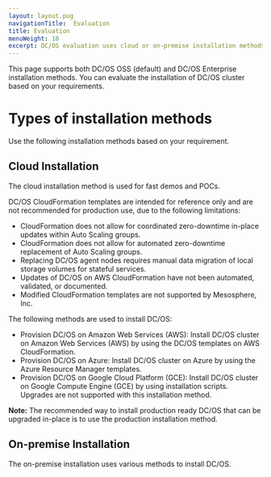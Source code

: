 ```yaml
---
layout: layout.pug
navigationTitle:  Evaluation
title: Evaluation
menuWeight: 10
excerpt: DC/OS evaluation uses cloud or on-premise installation methods
---
```


This page supports both DC/OS OSS (default) and DC/OS Enterprise installation methods. You can evaluate the installation of DC/OS cluster based on your requirements.

# Types of installation methods

Use the following installation methods based on your requirement.
 
## Cloud Installation 
The cloud installation method is used for fast demos and POCs. 

DC/OS CloudFormation templates are intended for reference only and are not recommended for production use, due to the following limitations:
- CloudFormation does not allow for coordinated zero-downtime in-place updates within Auto Scaling groups.
- CloudFormation does not allow for automated zero-downtime replacement of Auto Scaling groups.
- Replacing DC/OS agent nodes requires manual data migration of local storage volumes for stateful services.
- Updates of DC/OS on AWS CloudFormation have not been automated, validated, or documented.
- Modified CloudFormation templates are not supported by Mesosphere, Inc.

The following methods are used to install DC/OS:
- Provision DC/OS on Amazon Web Services (AWS): Install DC/OS cluster on Amazon Web Services (AWS) by using the DC/OS templates on AWS CloudFormation. 
- Provision DC/OS on Azure: Install DC/OS cluster on Azure by using the Azure Resource Manager templates.
- Provision DC/OS on Google Cloud Platform (GCE): Install DC/OS cluster on Google Compute Engine (GCE) by using installation scripts. Upgrades are not supported with this installation method.

**Note:** The recommended way to install production ready DC/OS that can be upgraded in-place is to use the production installation method.

## On-premise Installation 
The on-premise installation uses various methods to install DC/OS. 

